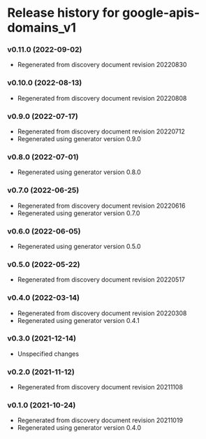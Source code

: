 # Release history for google-apis-domains_v1

### v0.11.0 (2022-09-02)

* Regenerated from discovery document revision 20220830

### v0.10.0 (2022-08-13)

* Regenerated from discovery document revision 20220808

### v0.9.0 (2022-07-17)

* Regenerated from discovery document revision 20220712
* Regenerated using generator version 0.9.0

### v0.8.0 (2022-07-01)

* Regenerated using generator version 0.8.0

### v0.7.0 (2022-06-25)

* Regenerated from discovery document revision 20220616
* Regenerated using generator version 0.7.0

### v0.6.0 (2022-06-05)

* Regenerated using generator version 0.5.0

### v0.5.0 (2022-05-22)

* Regenerated from discovery document revision 20220517

### v0.4.0 (2022-03-14)

* Regenerated from discovery document revision 20220308
* Regenerated using generator version 0.4.1

### v0.3.0 (2021-12-14)

* Unspecified changes

### v0.2.0 (2021-11-12)

* Regenerated from discovery document revision 20211108

### v0.1.0 (2021-10-24)

* Regenerated from discovery document revision 20211019
* Regenerated using generator version 0.4.0

